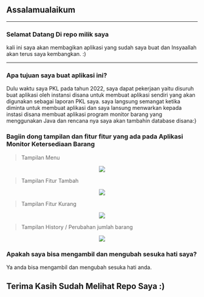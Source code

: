 ## Assalamualaikum

---
### Selamat Datang Di repo milik saya
kali ini saya akan membagikan aplikasi yang sudah saya buat dan Insyaallah akan terus saya kembangkan. :)

---

### Apa tujuan saya buat aplikasi ini?
Dulu waktu saya PKL pada tahun 2022, saya dapat pekerjaan yaitu disuruh buat aplikasi oleh instansi disana untuk membuat aplikasi sendiri yang akan digunakan sebagai laporan PKL saya. saya langsung semangat ketika diminta untuk membuat aplikasi dan saya lansung menwarkan kepada instasi disana membuat aplikasi program monitor barang yang menggunakan Java dan rencana nya saya akan tambahin database disana:}

### Bagiin dong tampilan dan fitur fitur yang ada pada Aplikasi Monitor Ketersediaan Barang
> Tampilan Menu 
<p align = "center">
<img src = https://user-images.githubusercontent.com/75376635/164836228-08b17eaa-85da-43eb-8cac-31c82e50c394.jpg>
<p>


> Tampilan Fitur Tambah
<p align = "center">
<img src = https://user-images.githubusercontent.com/75376635/164836391-00a1aa8c-013c-44cd-9752-df073b361c3d.jpg>
<p>


> Tampilan Fitur Kurang
<p align = "center">
<img src = https://user-images.githubusercontent.com/75376635/164836481-7458499b-8ae6-43d5-bc1c-4b0d48ad766e.jpg>
<p>
  
  
> Tampilan History / Perubahan jumlah barang
<p align = "center">
<img src = https://user-images.githubusercontent.com/75376635/164836516-af72fbb1-dea0-47c2-81c1-af6bb096abd1.jpg>
<p>
  
  
### Apakah saya bisa mengambil dan mengubah sesuka hati saya?
Ya anda bisa mengambil dan mengubah sesuka hati anda.

## Terima Kasih Sudah Melihat Repo Saya :)

